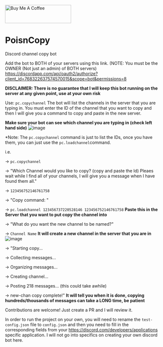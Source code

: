 <a href="https://www.buymeacoffee.com/poisncopy" target="_blank"><img src="https://cdn.buymeacoffee.com/buttons/v2/default-yellow.png" alt="Buy Me A Coffee" style="height: 60px !important;width: 217px !important;" ></a>
# PoisnCopy
Discord channel copy bot

Add the bot to BOTH of your servers using this link. (NOTE: You must be the OWNER (Not just an admin) of BOTH servers)
https://discordapp.com/api/oauth2/authorize?client_id=768322637574570015&scope=bot&permissions=8

**DISCLAIMER: There is no guarantee that I will keep this bot running on the server at any given point, use at your own risk**

Use: `pc.copychannel`
The bot will list the channels in the server that you are typing in. You must enter the ID of the channel that you want to copy and then I will give you a command to copy and paste in the new server.

**Make sure your bot can see which channel you are typing in (check left hand side)**
![image](https://user-images.githubusercontent.com/60050783/107395699-49d3a300-6aba-11eb-8b1c-d4e4b41cd6f3.png)

*Note: The `pc.copychannel` command is just to list the IDs, once you have them, you can just use the `pc.loadchannel`command.

i.e.

-> `pc.copychannel`

-> "Which Channel would you like to copy? (copy and paste the Id) Pleaes wait while I find all of your channels, I will give you a message when I have found them all."

-> `123456752146761758`

-> "Copy command: "

-> `pc.loadchannel 123456737220528146 123456752146761758` **Paste this in the Server that you want to put copy the channel into**

-> "What do you want the new channel to be named?"

-> `Channel Name` **It will create a new channel in the server that you are in** ![image](https://user-images.githubusercontent.com/60050783/107396172-c4042780-6aba-11eb-8ec4-88cf4b750e6a.png)

-> "Starting copy...

-> Collecting messages...

-> Organizing messages...

-> Creating channel...

-> Posting 218 messages... (this could take awhile)

-> new-chan copy complete!" **It will tell you when it is done, copying hundreds/thousands of messages can take a LONG time, be patient**

Contributions are welcome! Just create a PR and I will review it.

In order to run the project on your own, you will need to rename the `test-config.json` file to `config.json` and then you need to fill in the corresponding fields from your https://discord.com/developers/applications specific application. I will not go into specifics on creating your own discord bot here.
